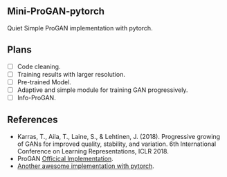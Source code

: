 ## Mini-ProGAN-pytorch

Quiet Simple ProGAN implementation with pytorch.

## Plans

- [ ] Code cleaning.
- [ ] Training results with larger resolution.
- [ ] Pre-trained Model.
- [ ] Adaptive and simple module for training GAN progressively.
- [ ] Info-ProGAN.

## References

+ Karras, T., Aila, T., Laine, S., & Lehtinen, J. (2018). Progressive growing of GANs for improved quality, stability, and variation. 6th International Conference on Learning Representations, ICLR 2018.
+ ProGAN [Officical Implementation](https://github.com/tkarras/progressive_growing_of_gans). 
+ [Another awesome implementation with pytorch](https://github.com/akanimax/pro_gan_pytorch/tree/master/pro_gan_pytorch). 
